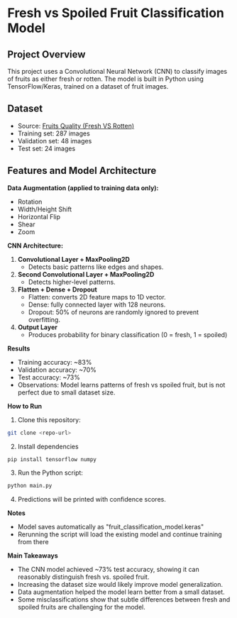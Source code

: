 # Fresh vs Spoiled Fruit Classification Model

## Project Overview
This project uses a Convolutional Neural Network (CNN) to classify images of fruits as either fresh or rotten. The model is built in Python using TensorFlow/Keras, trained on a dataset of fruit images.

## Dataset
- Source: [Fruits Quality (Fresh VS Rotten)](https://www.kaggle.com/datasets/nourabdoun/fruits-quality-fresh-vs-rotten)
- Training set: 287 images
- Validation set: 48 images
- Test set: 24 images

## Features and Model Architecture

**Data Augmentation (applied to training data only):**
- Rotation
- Width/Height Shift
- Horizontal Flip
- Shear 
- Zoom

**CNN Architecture:**
1. **Convolutional Layer + MaxPooling2D**
    - Detects basic patterns like edges and shapes.
2. **Second Convolutional Layer + MaxPooling2D**
    - Detects higher-level patterns.
3. **Flatten + Dense + Dropout**
    - Flatten: converts 2D feature maps to 1D vector.
    - Dense: fully connected layer with 128 neurons. 
    - Dropout: 50% of neurons are randomly ignored to prevent overfitting.
4. **Output Layer**
    - Produces probability for binary classification (0 = fresh, 1 = spoiled)

**Results**
- Training accuracy: ~83%
- Validation accuracy: ~70%
- Test accuracy: ~73%
- Observations: Model learns patterns of fresh vs spoiled fruit, but is not perfect due to small dataset size.

**How to Run**
1. Clone this repository:
```bash
git clone <repo-url>
```
2. Install dependencies
```bash
pip install tensorflow numpy
```
3. Run the Python script:
``` bash
python main.py
```
4. Predictions will be printed with confidence scores.


**Notes**
- Model saves automatically as "fruit_classification_model.keras"
- Rerunning the script will load the existing model and continue training from there

**Main Takeaways**
- The CNN model achieved ~73% test accuracy, showing it can reasonably distinguish fresh vs. spoiled fruit.
- Increasing the dataset size would likely improve model generalization.
- Data augmentation helped the model learn better from a small dataset.
- Some misclassifications show that subtle differences between fresh and spoiled fruits are challenging for the model. 

